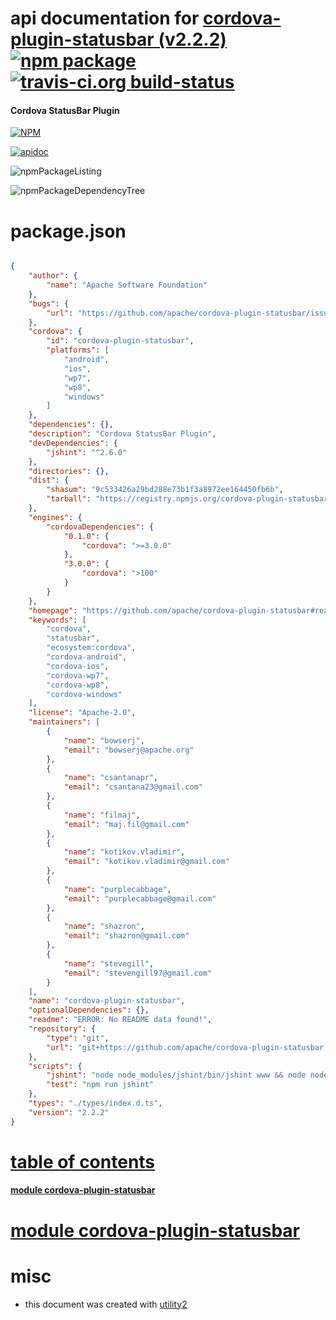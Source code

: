 # api documentation for  [cordova-plugin-statusbar (v2.2.2)](https://github.com/apache/cordova-plugin-statusbar#readme)  [![npm package](https://img.shields.io/npm/v/npmdoc-cordova-plugin-statusbar.svg?style=flat-square)](https://www.npmjs.org/package/npmdoc-cordova-plugin-statusbar) [![travis-ci.org build-status](https://api.travis-ci.org/npmdoc/node-npmdoc-cordova-plugin-statusbar.svg)](https://travis-ci.org/npmdoc/node-npmdoc-cordova-plugin-statusbar)
#### Cordova StatusBar Plugin

[![NPM](https://nodei.co/npm/cordova-plugin-statusbar.png?downloads=true)](https://www.npmjs.com/package/cordova-plugin-statusbar)

[![apidoc](https://npmdoc.github.io/node-npmdoc-cordova-plugin-statusbar/build/screenCapture.buildNpmdoc.browser._2Fhome_2Ftravis_2Fbuild_2Fnpmdoc_2Fnode-npmdoc-cordova-plugin-statusbar_2Ftmp_2Fbuild_2Fapidoc.html.png)](https://npmdoc.github.io/node-npmdoc-cordova-plugin-statusbar/build/apidoc.html)

![npmPackageListing](https://npmdoc.github.io/node-npmdoc-cordova-plugin-statusbar/build/screenCapture.npmPackageListing.svg)

![npmPackageDependencyTree](https://npmdoc.github.io/node-npmdoc-cordova-plugin-statusbar/build/screenCapture.npmPackageDependencyTree.svg)



# package.json

```json

{
    "author": {
        "name": "Apache Software Foundation"
    },
    "bugs": {
        "url": "https://github.com/apache/cordova-plugin-statusbar/issues"
    },
    "cordova": {
        "id": "cordova-plugin-statusbar",
        "platforms": [
            "android",
            "ios",
            "wp7",
            "wp8",
            "windows"
        ]
    },
    "dependencies": {},
    "description": "Cordova StatusBar Plugin",
    "devDependencies": {
        "jshint": "^2.6.0"
    },
    "directories": {},
    "dist": {
        "shasum": "9c533426a29bd288e73b1f3a8972ee164450fb6b",
        "tarball": "https://registry.npmjs.org/cordova-plugin-statusbar/-/cordova-plugin-statusbar-2.2.2.tgz"
    },
    "engines": {
        "cordovaDependencies": {
            "0.1.0": {
                "cordova": ">=3.0.0"
            },
            "3.0.0": {
                "cordova": ">100"
            }
        }
    },
    "homepage": "https://github.com/apache/cordova-plugin-statusbar#readme",
    "keywords": [
        "cordova",
        "statusbar",
        "ecosystem:cordova",
        "cordova-android",
        "cordova-ios",
        "cordova-wp7",
        "cordova-wp8",
        "cordova-windows"
    ],
    "license": "Apache-2.0",
    "maintainers": [
        {
            "name": "bowserj",
            "email": "bowserj@apache.org"
        },
        {
            "name": "csantanapr",
            "email": "csantana23@gmail.com"
        },
        {
            "name": "filmaj",
            "email": "maj.fil@gmail.com"
        },
        {
            "name": "kotikov.vladimir",
            "email": "kotikov.vladimir@gmail.com"
        },
        {
            "name": "purplecabbage",
            "email": "purplecabbage@gmail.com"
        },
        {
            "name": "shazron",
            "email": "shazron@gmail.com"
        },
        {
            "name": "stevegill",
            "email": "stevengill97@gmail.com"
        }
    ],
    "name": "cordova-plugin-statusbar",
    "optionalDependencies": {},
    "readme": "ERROR: No README data found!",
    "repository": {
        "type": "git",
        "url": "git+https://github.com/apache/cordova-plugin-statusbar.git"
    },
    "scripts": {
        "jshint": "node node_modules/jshint/bin/jshint www && node node_modules/jshint/bin/jshint src && node node_modules/jshint/bin/jshint tests",
        "test": "npm run jshint"
    },
    "types": "./types/index.d.ts",
    "version": "2.2.2"
}
```



# <a name="apidoc.tableOfContents"></a>[table of contents](#apidoc.tableOfContents)

#### [module cordova-plugin-statusbar](#apidoc.module.cordova-plugin-statusbar)



# <a name="apidoc.module.cordova-plugin-statusbar"></a>[module cordova-plugin-statusbar](#apidoc.module.cordova-plugin-statusbar)



# misc
- this document was created with [utility2](https://github.com/kaizhu256/node-utility2)
